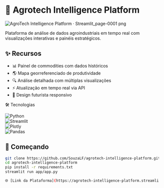 # 🌱 Agrotech Intelligence Platform

![AgroTech Intelligence Platform · Streamlit_page-0001 png](https://github.com/user-attachments/assets/fe668260-e90a-4c49-a33d-0c0d320cf4cf)

Plataforma de análise de dados agroindustriais em tempo real com visualizações interativas e painéis estratégicos.

## ✨ Recursos

- 📊 Painel de commodities com dados históricos
- 🌎 Mapa georreferenciado de produtividade
- 🔍 Análise detalhada com múltiplas visualizações
- ⚡ Atualização em tempo real via API
- 🎨 Design futurista responsivo

🛠 Tecnologias

![Python](https://img.shields.io/badge/Python-3.9+-blue?logo=python)  
![Streamlit](https://img.shields.io/badge/Streamlit-1.22+-FF4B4B?logo=streamlit)  
![Plotly](https://img.shields.io/badge/Plotly-5.10+-3F4F75?logo=plotly)  
![Pandas](https://img.shields.io/badge/Pandas-1.5+-150458?logo=pandas) 

## 🚀 Começando

```bash
git clone https://github.com/SouzaLF/agrotech-intelligence-platform.git
cd agrotech-intelligence-platform
pip install -r requirements.txt
streamlit run app/app.py

🌐 [Link da Plataforma](https://agrotech-intelligence-platform.streamlit.app/)
